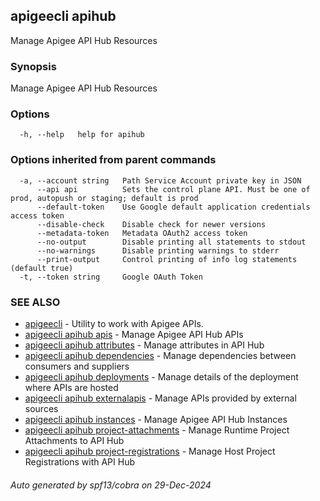 ## apigeecli apihub

Manage Apigee API Hub Resources

### Synopsis

Manage Apigee API Hub Resources

### Options

```
  -h, --help   help for apihub
```

### Options inherited from parent commands

```
  -a, --account string   Path Service Account private key in JSON
      --api api          Sets the control plane API. Must be one of prod, autopush or staging; default is prod
      --default-token    Use Google default application credentials access token
      --disable-check    Disable check for newer versions
      --metadata-token   Metadata OAuth2 access token
      --no-output        Disable printing all statements to stdout
      --no-warnings      Disable printing warnings to stderr
      --print-output     Control printing of info log statements (default true)
  -t, --token string     Google OAuth Token
```

### SEE ALSO

* [apigeecli](apigeecli.md)	 - Utility to work with Apigee APIs.
* [apigeecli apihub apis](apigeecli_apihub_apis.md)	 - Manage Apigee API Hub APIs
* [apigeecli apihub attributes](apigeecli_apihub_attributes.md)	 - Manage attributes in API Hub
* [apigeecli apihub dependencies](apigeecli_apihub_dependencies.md)	 - Manage dependencies between consumers and suppliers
* [apigeecli apihub deployments](apigeecli_apihub_deployments.md)	 - Manage details of the deployment where APIs are hosted
* [apigeecli apihub externalapis](apigeecli_apihub_externalapis.md)	 - Manage APIs provided by external sources
* [apigeecli apihub instances](apigeecli_apihub_instances.md)	 - Manage Apigee API Hub Instances
* [apigeecli apihub project-attachments](apigeecli_apihub_project-attachments.md)	 - Manage Runtime Project Attachments to API Hub
* [apigeecli apihub project-registrations](apigeecli_apihub_project-registrations.md)	 - Manage Host Project Registrations with API Hub

###### Auto generated by spf13/cobra on 29-Dec-2024
